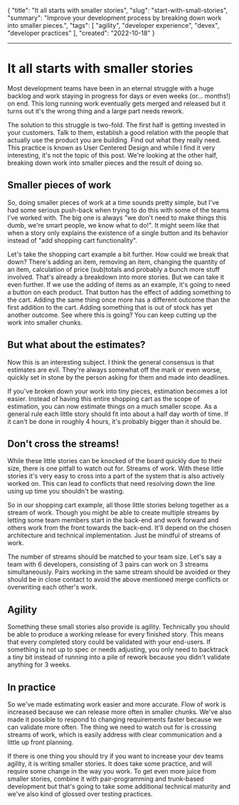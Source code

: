{ 
    "title": "It all starts with smaller stories",
    "slug": "start-with-small-stories",
    "summary": "Improve your development process by breaking down work into smaller pieces.",
    "tags": [
        "agility",
        "developer experience",
        "devex",
        "developer practices"
    ],
    "created": "2022-10-18"
}

---

# It all starts with smaller stories 

Most development teams have been in an eternal struggle with a huge backlog and work staying in progress for days or even weeks (or... months!) on end. This long running work eventually gets merged and released but it turns out it's the wrong thing and a large part needs rework. 

The solution to this struggle is two-fold. The first half is getting invested in your customers. Talk to them, establish a good relation with the people that actually use the product you are building. Find out what they really need. This practice is known as User Centered Design and while I find it very interesting, it's not the topic of this post. We're looking at the other half, breaking down work into smaller pieces and the result of doing so. 

## Smaller pieces of work 

So, doing smaller pieces of work at a time sounds pretty simple, but I've had some serious push-back when trying to do this with some of the teams I've worked with. The big one is always "we don't need to make things this dumb, we're smart people, we know what to do!". It might seem like that when a story only explains the existence of a single button and its behavior instead of "add shopping cart functionality". 

Let's take the shopping cart example a bit further. How could we break that down? There's adding an item, removing an item, changing the quantity of an item, calculation of price (sub)totals and probably a bunch more stuff involved. That's already a breakdown into more stories. But we can take it even further. If we use the adding of items as an example, it's going to need a button on each product. That button has the effect of adding something to the cart. Adding the same thing once more has a different outcome than the first addition to the cart. Adding something that is out of stock has yet another outcome. See where this is going? You can keep cutting up the work into smaller chunks. 

## But what about the estimates? 

Now this is an interesting subject. I think the general consensus is that estimates are evil. They're always somewhat off the mark or even worse, quickly set in stone by the person asking for them and made into deadlines. 

If you've broken down your work into tiny pieces, estimation becomes a lot easier. Instead of having this entire shopping cart as the scope of estimation, you can now estimate things on a much smaller scope. As a general rule each little story should fit into about a half day worth of time. If it can't be done in roughly 4 hours, it's probably bigger than it should be. 

## Don't cross the streams! 

While these little stories can be knocked of the board quickly due to their size, there is one pitfall to watch out for. Streams of work. With these little stories it's very easy to cross into a part of the system that is also actively worked on. This can lead to conflicts that need resolving down the line using up time you shouldn't be wasting. 

So in our shopping cart example, all those little stories belong together as a stream of work. Though you might be able to create multiple streams by letting some team members start in the back-end and work forward and others work from the front towards the back-end. It'll depend on the chosen architecture and technical implementation. Just be mindful of streams of work. 

The number of streams should be matched to your team size. Let's say a team with 6 developers, consisting of 3 pairs can work on 3 streams simultaneously. Pairs working in the same stream should be avoided or they should be in close contact to avoid the above mentioned merge conflicts or overwriting each other's work. 

## Agility 

Something these small stories also provide is agility. Technically you should be able to produce a working release for every finished story. This means that every completed story could be validated with your end-users. If something is not up to spec or needs adjusting, you only need to backtrack a tiny bit instead of running into a pile of rework because you didn't validate anything for 3 weeks. 

## In practice 

So we've made estimating work easier and more accurate. Flow of work is increased because we can release more often in smaller chunks. We've also made it possible to respond to changing requirements faster because we can validate more often. The thing we need to watch out for is crossing streams of work, which is easily address with clear communication and a little up front planning. 

If there is one thing you should try if you want to increase your dev teams agility, it is writing smaller stories. It does take some practice, and will require some change in the way you work. To get even more juice from smaller stories, combine it with pair-programming and trunk-based development but that's going to take some additional technical maturity and we've also kind of glossed over testing practices.